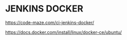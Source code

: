# JENKINS DOCKER

<https://code-maze.com/ci-jenkins-docker/>


https://docs.docker.com/install/linux/docker-ce/ubuntu/